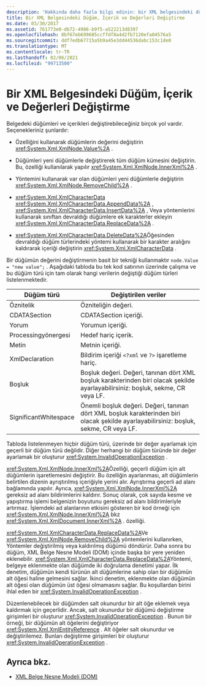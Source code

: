 ```yaml
---
description: 'Hakkında daha fazla bilgi edinin: bir XML belgesindeki düğümleri, Içeriği ve değerleri değiştirme'
title: Bir XML Belgesindeki Düğüm, İçerik ve Değerleri Değiştirme
ms.date: 03/30/2017
ms.assetid: 761773e0-db72-4986-b9f5-a522213d8397
ms.openlocfilehash: 8bf67eb699605ccffdf8a4d2fb7120efa04576a5
ms.sourcegitcommit: ddf7edb67715a5b9a45e3dd44536dabc153c1de0
ms.translationtype: MT
ms.contentlocale: tr-TR
ms.lasthandoff: 02/06/2021
ms.locfileid: "99713500"
---
```

# <a name="modifying-nodes-content-and-values-in-an-xml-document"></a>Bir XML Belgesindeki Düğüm, İçerik ve Değerleri Değiştirme

Belgedeki düğümleri ve içerikleri değiştirebileceğiniz birçok yol vardır. Seçenekleriniz şunlardır:  
  
- Özelliğini kullanarak düğümlerin değerini değiştirin <xref:System.Xml.XmlNode.Value%2A> .  
  
- Düğümleri yeni düğümlerle değiştirerek tüm düğüm kümesini değiştirin. Bu, özelliği kullanılarak yapılır <xref:System.Xml.XmlNode.InnerXml%2A> .  
  
- Yöntemini kullanarak var olan düğümleri yeni düğümlerle değiştirin <xref:System.Xml.XmlNode.RemoveChild%2A> .  
  
- <xref:System.Xml.XmlCharacterData> <xref:System.Xml.XmlCharacterData.AppendData%2A> , <xref:System.Xml.XmlCharacterData.InsertData%2A> , Veya yöntemlerini kullanarak sınıftan devraldığı düğümlere ek karakterler ekleyin <xref:System.Xml.XmlCharacterData.ReplaceData%2A> .  
  
- <xref:System.Xml.XmlCharacterData.DeleteData%2A>Öğesinden devraldığı düğüm türlerindeki yöntemi kullanarak bir karakter aralığını kaldırarak içeriği değiştirin <xref:System.Xml.XmlCharacterData> .  
  
 Bir düğümün değerini değiştirmenin basit bir tekniği kullanmaktır `node.Value = "new value";` . Aşağıdaki tabloda bu tek kod satırının üzerinde çalışma ve bu düğüm türü için tam olarak hangi verilerin değiştiği düğüm türleri listelenmektedir.  
  
|Düğüm türü|Değiştirilen veriler|  
|---------------|------------------|  
|Öznitelik|Özniteliğin değeri.|  
|CDATASection|CDATASection içeriği.|  
|Yorum|Yorumun içeriği.|  
|Processingyönergesi|Hedef hariç içerik.|  
|Metin|Metnin içeriği.|  
|XmlDeclaration|Bildirim içeriği `<?xml` ve `?>` işaretleme hariç.|  
|Boşluk|Boşluk değeri. Değeri, tanınan dört XML boşluk karakterinden biri olacak şekilde ayarlayabilirsiniz: boşluk, sekme, CR veya LF.|  
|SignificantWhitespace|Önemli boşluk değeri. Değeri, tanınan dört XML boşluk karakterinden biri olacak şekilde ayarlayabilirsiniz: boşluk, sekme, CR veya LF.|  
  
 Tabloda listelenmeyen hiçbir düğüm türü, üzerinde bir değer ayarlamak için geçerli bir düğüm türü değildir. Diğer herhangi bir düğüm türünde bir değer ayarlamak bir oluşturur <xref:System.InvalidOperationException> .  
  
 <xref:System.Xml.XmlNode.InnerXml%2A>Özelliği, geçerli düğüm için alt düğümlerin işaretlemesini değiştirir. Bu özelliğin ayarlanması, alt düğümlerin belirtilen dizenin ayrıştırılmış içeriğiyle yerini alır. Ayrıştırma geçerli ad alanı bağlamında yapılır. Ayrıca, <xref:System.Xml.XmlNode.InnerXml%2A> gereksiz ad alanı bildirimlerini kaldırır. Sonuç olarak, çok sayıda kesme ve yapıştırma işlemi belgenizin boyutunu gereksiz ad alanı bildirimleriyle artırmaz. İşlemdeki ad alanlarının etkisini gösteren bir kod örneği için <xref:System.Xml.XmlNode.InnerXml%2A> bkz <xref:System.Xml.XmlDocument.InnerXml%2A> . özelliği.  
  
 <xref:System.Xml.XmlCharacterData.ReplaceData%2A>Ve <xref:System.Xml.XmlNode.RemoveChild%2A> yöntemlerini kullanırken, Yöntemler değiştirilmiş veya kaldırılmış düğümü döndürür. Daha sonra bu düğüm, XML Belge Nesne Modeli (DOM) içinde başka bir yere yeniden eklenebilir. <xref:System.Xml.XmlCharacterData.ReplaceData%2A>Yöntemi, belgeye eklenmekte olan düğümde iki doğrulama denetimi yapar. İlk denetim, düğümün kendi türünün alt düğümlerine sahip olan bir düğümün alt öğesi haline gelmesini sağlar. İkinci denetim, eklenmekte olan düğümün alt öğesi olan düğümün üst öğesi olmamasını sağlar. Bu koşullardan birini ihlal eden bir <xref:System.InvalidOperationException> .  
  
 Düzenlenebilecek bir düğümden salt okunurdur bir alt öğe eklemek veya kaldırmak için geçerlidir. Ancak, salt okunurdur bir düğümü değiştirme girişimleri bir oluşturur <xref:System.InvalidOperationException> . Bunun bir örneği, bir düğümün alt öğelerini değiştiriyor <xref:System.Xml.XmlEntityReference> . Alt öğeler salt okunurdur ve değiştirilemez. Bunları değiştirme girişimleri bir oluşturur <xref:System.InvalidOperationException> .  
  
## <a name="see-also"></a>Ayrıca bkz.

- [XML Belge Nesne Modeli (DOM)](xml-document-object-model-dom.md)
